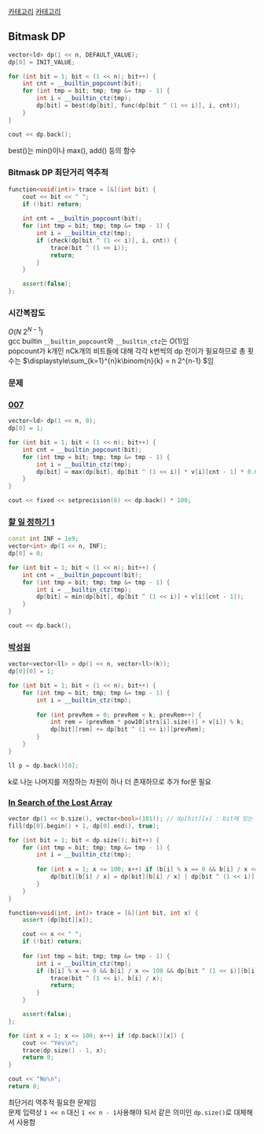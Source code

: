 [카테고리](/README.md)
[카테고리](/README.md)
## Bitmask DP
```cpp
vector<ld> dp(1 << n, DEFAULT_VALUE);
dp[0] = INIT_VALUE;

for (int bit = 1; bit < (1 << n); bit++) {
    int cnt = __builtin_popcount(bit);
    for (int tmp = bit; tmp; tmp &= tmp - 1) {
        int i = __builtin_ctz(tmp);
        dp[bit] = best(dp[bit], func(dp[bit ^ (1 << i)], i, cnt));
    }
}

cout << dp.back();
```

best()는 min()이나 max(), add() 등의 함수   

### Bitmask DP 최단거리 역추적
```cpp
function<void(int)> trace = [&](int bit) {
    cout << bit << " ";
    if (!bit) return;
    
    int cnt = __builtin_popcount(bit);
    for (int tmp = bit; tmp; tmp &= tmp - 1) {
        int i = __builtin_ctz(tmp);
        if (check(dp[bit ^ (1 << i)], i, cnt)) {
            trace(bit ^ (1 << i));
            return;
        }
    }

    assert(false);
};
```

### 시간복잡도
$O(N ~ 2^{N-1})$   
gcc builtin `__builtin_popcount`와 `__builtin_ctz`는 $O(1)$임   
popcount가 k개인 nCk개의 비트들에 대해 각각 k번씩의 dp 전이가 필요하므로 총 횟수는 $\displaystyle\sum_{k=1}^{n}k\binom{n}{k} = n 2^{n-1} $임   

### 문제
### [007](https://www.acmicpc.net/problem/3056)   
```cpp
vector<ld> dp(1 << n, 0);
dp[0] = 1;

for (int bit = 1; bit < (1 << n); bit++) {
    int cnt = __builtin_popcount(bit);
    for (int tmp = bit; tmp; tmp &= tmp - 1) {
        int i = __builtin_ctz(tmp);
        dp[bit] = max(dp[bit], dp[bit ^ (1 << i)] * v[i][cnt - 1] * 0.01);
    }
}

cout << fixed << setprecision(6) << dp.back() * 100;
```

### [할 일 정하기 1](https://www.acmicpc.net/problem/1311)
```cpp
const int INF = 1e9;
vector<int> dp(1 << n, INF);
dp[0] = 0;

for (int bit = 1; bit < (1 << n); bit++) {
    int cnt = __builtin_popcount(bit);
    for (int tmp = bit; tmp; tmp &= tmp - 1) {
        int i = __builtin_ctz(tmp);
        dp[bit] = min(dp[bit], dp[bit ^ (1 << i)] + v[i][cnt - 1]);
    }
}

cout << dp.back();
```
### [박성원](https://www.acmicpc.net/problem/1086)
```cpp
vector<vector<ll> > dp(1 << n, vector<ll>(k));
dp[0][0] = 1;

for (int bit = 1; bit < (1 << n); bit++) {
    for (int tmp = bit; tmp; tmp &= tmp - 1) {
        int i = __builtin_ctz(tmp);
        
        for (int prevRem = 0; prevRem < k; prevRem++) {
            int rem = (prevRem * pow10[strs[i].size()] + v[i]) % k;
            dp[bit][rem] += dp[bit ^ (1 << i)][prevRem];
        }
    }
}

ll p = dp.back()[0];
```
k로 나눈 나머지를 저장하는 차원이 하나 더 존재하므로 추가 for문 필요

### [In Search of the Lost Array](https://www.acmicpc.net/problem/32457)
```cpp
vector dp(1 << b.size(), vector<bool>(101)); // dp[bit][x] : bit에 있는 b들만 사용할 때 a의 맨 끝에 x가 올 수 있는지
fill(dp[0].begin() + 1, dp[0].end(), true);

for (int bit = 1; bit < dp.size(); bit++) {
    for (int tmp = bit; tmp; tmp &= tmp - 1) {
        int i = __builtin_ctz(tmp);
        
        for (int x = 1; x <= 100; x++) if (b[i] % x == 0 && b[i] / x <= 100) {
            dp[bit][b[i] / x] = dp[bit][b[i] / x] | dp[bit ^ (1 << i)][x];
        }
    }
}

function<void(int, int)> trace = [&](int bit, int x) {
    assert (dp[bit][x]);

    cout << x << " ";
    if (!bit) return;
    
    for (int tmp = bit; tmp; tmp &= tmp - 1) {
        int i = __builtin_ctz(tmp);
        if (b[i] % x == 0 && b[i] / x <= 100 && dp[bit ^ (1 << i)][b[i] / x]) {
            trace(bit ^ (1 << i), b[i] / x);
            return;
        }
    }

    assert(false);
};

for (int x = 1; x <= 100; x++) if (dp.back()[x]) {
    cout << "Yes\n";
    trace(dp.size() - 1, x);
    return 0;
}

cout << "No\n";
return 0;
```

최단거리 역추적 필요한 문제임   
문제 입력상 `1 << n` 대신 `1 << n - 1`사용해야 되서 같은 의미인 `dp.size()`로 대체해서 사용함   